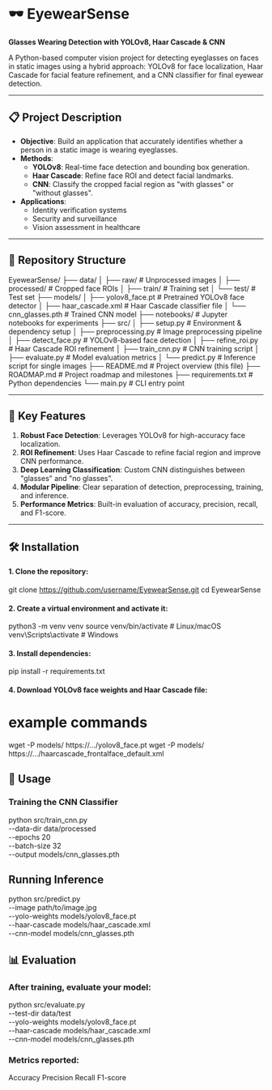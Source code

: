 # 🕶️ EyewearSense
**Glasses Wearing Detection with YOLOv8, Haar Cascade & CNN**

A Python-based computer vision project for detecting eyeglasses on faces in static images using a hybrid approach: YOLOv8 for face localization, Haar Cascade for facial feature refinement, and a CNN classifier for final eyewear detection.

---

## 📋 Project Description

- **Objective**: Build an application that accurately identifies whether a person in a static image is wearing eyeglasses.
- **Methods**:
  - **YOLOv8**: Real-time face detection and bounding box generation.
  - **Haar Cascade**: Refine face ROI and detect facial landmarks.
  - **CNN**: Classify the cropped facial region as "with glasses" or "without glasses".
- **Applications**:
  - Identity verification systems
  - Security and surveillance
  - Vision assessment in healthcare

---

## 📂 Repository Structure

EyewearSense/
├── data/
│   ├── raw/                 # Unprocessed images
│   ├── processed/           # Cropped face ROIs
│   ├── train/               # Training set
│   └── test/                # Test set
├── models/
│   ├── yolov8_face.pt       # Pretrained YOLOv8 face detector
│   ├── haar_cascade.xml     # Haar Cascade classifier file
│   └── cnn_glasses.pth      # Trained CNN model
├── notebooks/               # Jupyter notebooks for experiments
├── src/
│   ├── setup.py             # Environment & dependency setup
│   ├── preprocessing.py     # Image preprocessing pipeline
│   ├── detect_face.py       # YOLOv8-based face detection
│   ├── refine_roi.py        # Haar Cascade ROI refinement
│   ├── train_cnn.py         # CNN training script
│   ├── evaluate.py          # Model evaluation metrics
│   └── predict.py           # Inference script for single images
├── README.md                # Project overview (this file)
├── ROADMAP.md               # Project roadmap and milestones
├── requirements.txt         # Python dependencies
└── main.py                  # CLI entry point

---

## 🚀 Key Features

1. **Robust Face Detection**: Leverages YOLOv8 for high-accuracy face localization.
2. **ROI Refinement**: Uses Haar Cascade to refine facial region and improve CNN performance.
3. **Deep Learning Classification**: Custom CNN distinguishes between "glasses" and "no glasses".
4. **Modular Pipeline**: Clear separation of detection, preprocessing, training, and inference.
5. **Performance Metrics**: Built-in evaluation of accuracy, precision, recall, and F1-score.

---

## 🛠️ Installation

#### 1. Clone the repository:
git clone https://github.com/username/EyewearSense.git
cd EyewearSense

#### 2. Create a virtual environment and activate it:
python3 -m venv venv
source venv/bin/activate   # Linux/macOS
venv\\Scripts\\activate  # Windows

#### 3. Install dependencies:
pip install -r requirements.txt

#### 4. Download YOLOv8 face weights and Haar Cascade file:
# example commands
wget -P models/ https://.../yolov8_face.pt
wget -P models/ https://.../haarcascade_frontalface_default.xml

## 🎯 Usage

### Training the CNN Classifier
python src/train_cnn.py \
  --data-dir data/processed \
  --epochs 20 \
  --batch-size 32 \
  --output models/cnn_glasses.pth

## Running Inference
python src/predict.py \
  --image path/to/image.jpg \
  --yolo-weights models/yolov8_face.pt \
  --haar-cascade models/haar_cascade.xml \
  --cnn-model models/cnn_glasses.pth

## 📊 Evaluation

### After training, evaluate your model:
python src/evaluate.py \
  --test-dir data/test \
  --yolo-weights models/yolov8_face.pt \
  --haar-cascade models/haar_cascade.xml \
  --cnn-model models/cnn_glasses.pth

### Metrics reported:
Accuracy
Precision
Recall
F1-score
